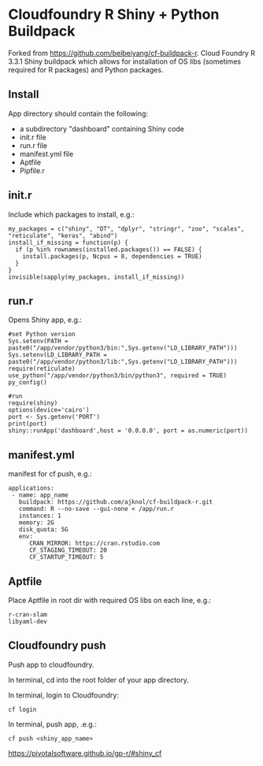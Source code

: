 # Cloudfoundry R Shiny + Python Buildpack
Forked from https://github.com/beibeiyang/cf-buildpack-r. Cloud Foundry R 3.3.1 Shiny buildpack which allows for installation of OS libs (sometimes required for R packages) and Python packages.

## Install
App directory should contain the following:
- a subdirectory "dashboard" containing Shiny code
- init.r file
- run.r file
- manifest.yml file
- Aptfile
- Pipfile.r

## init.r
Include which packages to install, e.g.:
```
my_packages = c("shiny", "DT", "dplyr", "stringr", "zoo", "scales", "reticulate", "keras", "abind")
install_if_missing = function(p) {
  if (p %in% rownames(installed.packages()) == FALSE) {
    install.packages(p, Ncpus = 8, dependencies = TRUE)
  }
}
invisible(sapply(my_packages, install_if_missing))
```

## run.r
Opens Shiny app, e.g.:

```
#set Python version
Sys.setenv(PATH = paste0("/app/vendor/python3/bin:",Sys.getenv("LD_LIBRARY_PATH")))
Sys.setenv(LD_LIBRARY_PATH = paste0("/app/vendor/python3/lib:",Sys.getenv("LD_LIBRARY_PATH")))
require(reticulate)
use_python("/app/vendor/python3/bin/python3", required = TRUE)
py_config()

#run
require(shiny)
options(device='cairo')
port <- Sys.getenv('PORT')
print(port)
shiny::runApp('dashboard',host = '0.0.0.0', port = as.numeric(port))
```

## manifest.yml
manifest for cf push, e.g.:

```
applications:
 - name: app_name
   buildpack: https://github.com/ajknol/cf-buildpack-r.git
   command: R --no-save --gui-none < /app/run.r
   instances: 1
   memory: 2G
   disk_quota: 5G
   env:
      CRAN_MIRROR: https://cran.rstudio.com
      CF_STAGING_TIMEOUT: 20
      CF_STARTUP_TIMEOUT: 5
```

## Aptfile
Place Aptfile in root dir with required OS libs on each line, e.g.:

```
r-cran-slam
libyaml-dev
```

## Cloudfoundry push
Push app to cloudfoundry. 

In terminal, cd into the root folder of your app directory.

In terminal, login to Cloudfoundry:

```
cf login
```

In terminal, push app, .e.g.:

```
cf push <shiny_app_name>
```

https://pivotalsoftware.github.io/gp-r/#shiny_cf
